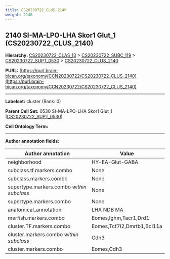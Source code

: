 ```yaml
---
title: CS20230722_CLUS_2140
weight: 2140
---
```

## 2140 SI-MA-LPO-LHA Skor1 Glut_1 (CS20230722_CLUS_2140)
<b>Hierarchy: </b>
[CS20230722_CLAS_13](../CS20230722_CLAS_13) >
[CS20230722_SUBC_119](../CS20230722_SUBC_119) >
[CS20230722_SUPT_0530](../CS20230722_SUPT_0530) >
[CS20230722_CLUS_2140](../CS20230722_CLUS_2140)

**PURL:** [https://purl.brain-bican.org/taxonomy/CCN20230722/CS20230722_CLUS_2140](https://purl.brain-bican.org/taxonomy/CCN20230722/CS20230722_CLUS_2140)

---


**Labelset:** cluster (Rank: 0)

**Parent Cell Set:** 0530 SI-MA-LPO-LHA Skor1 Glut_1 ([CS20230722_SUPT_0530](../CS20230722_SUPT_0530))



**Cell Ontology Term:** 

[MARKER GENES.]: #


---

[TRANSFERRED ANNOTATIONS.]: #


[AUTHOR ANNOTATION FIELDS.]: #


**Author annotation fields:**

| Author annotation | Value |
|-------------------|-------|
|neighborhood|HY-EA-Glut-GABA|
|subclass.tf.markers.combo|None|
|subclass.markers.combo|None|
|supertype.markers.combo _within subclass_|None|
|supertype.markers.combo|None|
|anatomical_annotation|LHA NDB MA|
|merfish.markers.combo|Eomes,Ighm,Tacr1,Drd1|
|cluster.TF.markers.combo|Eomes,Tcf7l2,Dmrtb1,Bcl11a|
|cluster.markers.combo _within subclass_|Cdh3|
|cluster.markers.combo|Eomes,Cdh3|
